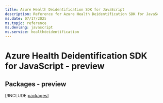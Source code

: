 ```yaml
---
title: Azure Health Deidentification SDK for JavaScript
description: Reference for Azure Health Deidentification SDK for JavaScript
ms.date: 07/17/2025
ms.topic: reference
ms.devlang: javascript
ms.service: healthdeidentification
---
```

# Azure Health Deidentification SDK for JavaScript - preview
## Packages - preview
[!INCLUDE [packages](health-deidentification-index.md)]